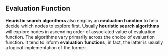 ## Evaluation Function

**Heuristic search algorithms** also employ an **evaluation function** to help decide which nodes to explore first. Usually **heuristic search algorithms** will explore nodes in ascending order of associated value of evaluation function. The algorithms vary primarily across the choice of evaluation function. It tend to inform **evaluation functions**, in fact, the latter is usually a logical implementation of the former.

